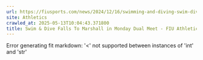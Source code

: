 ```yaml
---
url: https://fiusports.com/news/2024/12/16/swimming-and-diving-swim-dive-falls-to-marshall-in-monday-dual-meet.aspx
site: Athletics
crawled_at: 2025-05-13T10:04:43.371800
title: Swim & Dive Falls To Marshall in Monday Dual Meet - FIU Athletics
---
```


Error generating fit markdown: '<' not supported between instances of 'int' and 'str'